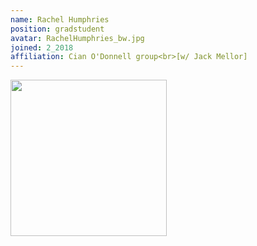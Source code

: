 ```yaml
---
name: Rachel Humphries
position: gradstudent
avatar: RachelHumphries_bw.jpg
joined: 2_2018
affiliation: Cian O'Donnell group<br>[w/ Jack Mellor]
---
```


<img width="250" src="{{site.baseurl}}/images/people/{{page.avatar}}" data-action="zoom">
